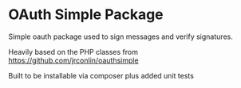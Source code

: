 OAuth Simple Package
====================

Simple oauth package used to sign messages and verify signatures.

Heavily based on the PHP classes from https://github.com/jrconlin/oauthsimple

Built to be installable via composer plus added unit tests

